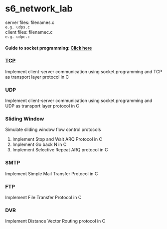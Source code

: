 # s6_network_lab

server files: filenames.c<br>
```e.g. udps.c``` <br>
client files: filenamec.c<br>
```e.g. udpc.c```<br>

<h4>Guide to socket programming: <a href="https://www.gta.ufrj.br/ensino/eel878/sockets/index.html">Click here</a></h4>
<h3><a href="TCP">TCP</a></h3>
<p>Implement client-server communication using socket programming and TCP as transport layer protocol in C</p>
<h3>UDP</h3>
<p>Implement client-server communication using socket programming and UDP as transport layer protocol in C</p>
<h3>Sliding Window</h3>
<p>Simulate sliding window flow control protocols
  <ol>
    <li>Implement Stop and Wait ARQ Protocol in C</li>
    <li>Implement Go back N in C</li>
    <li>Implement Selective Repeat ARQ protocol in C</li>
  </ol>
</p>

<h3>SMTP</h3>
<p>Implement Simple Mail Transfer Protocol in C</p>

<h3>FTP</h3>
<p>Implement File Transfer Protocol in C</p>

<h3>DVR</h3>
<p>Implement Distance Vector Routing protocol in C</p>
